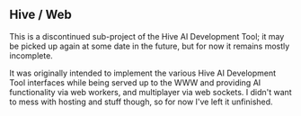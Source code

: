 ## Hive / Web

This is a discontinued sub-project of the Hive AI Development Tool; it may be picked up again
at some date in the future, but for now it remains mostly incomplete.

It was originally intended to implement the various Hive AI Development Tool interfaces
while being served up to the WWW and providing AI functionality via web workers, and multiplayer
via web sockets. I didn't want to mess with hosting and stuff though, so for now I've left it unfinished.
